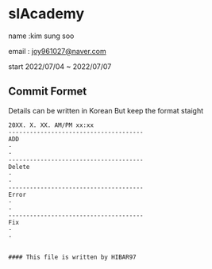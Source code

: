 # slAcademy
name :kim sung soo

email : joy961027@naver.com

start 2022/07/04 ~ 2022/07/07
  
## Commit Formet 
Details can be written in Korean But keep the format staight

```
20XX. X. XX. AM/PM xx:xx
--------------------------------------
ADD
-
-
--------------------------------------
Delete
-
-
--------------------------------------
Error
-
-
--------------------------------------
Fix
-
-


#### This file is written by HIBAR97
